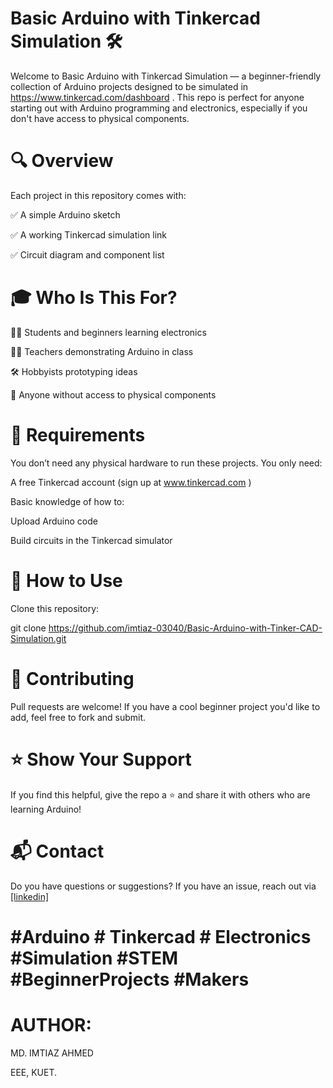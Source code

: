 
# Basic Arduino with Tinkercad Simulation 🛠️

Welcome to Basic Arduino with Tinkercad Simulation — a beginner-friendly collection of Arduino projects designed to be simulated in https://www.tinkercad.com/dashboard . This repo is perfect for anyone starting out with Arduino programming and electronics, especially if you don't have access to physical components.

# 🔍 Overview

Each project in this repository comes with:

✅ A simple Arduino sketch

✅ A working Tinkercad simulation link

✅ Circuit diagram and component list


# 🎓 Who Is This For?

🧑‍🎓 Students and beginners learning electronics

👩‍🏫 Teachers demonstrating Arduino in class

🛠️ Hobbyists prototyping ideas

🧪 Anyone without access to physical components

# 🔧 Requirements

You don’t need any physical hardware to run these projects. You only need:

A free Tinkercad account (sign up at www.tinkercad.com )

Basic knowledge of how to:

Upload Arduino code

Build circuits in the Tinkercad simulator

# 🚀 How to Use
Clone this repository:

git clone https://github.com/imtiaz-03040/Basic-Arduino-with-Tinker-CAD-Simulation.git

# 🙌 Contributing

Pull requests are welcome! If you have a cool beginner project you'd like to add, feel free to fork and submit.



# ⭐ Show Your Support

If you find this helpful, give the repo a ⭐ and share it with others who are learning Arduino!

# 📬 Contact 

Do you have questions or suggestions? If you have an issue, reach out via [[linkedin]](https://www.linkedin.com/in/md-imtiaz-ahmed-53a929341?utm_source=share&utm_campaign=share_via&utm_content=profile&utm_medium=android_app)

# #Arduino # Tinkercad # Electronics #Simulation #STEM #BeginnerProjects #Makers

# AUTHOR:

MD. IMTIAZ AHMED

EEE, KUET.






